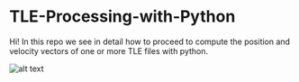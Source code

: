 # TLE-Processing-with-Python
Hi! In this repo we see in detail how to proceed to compute the position and velocity vectors of one or more TLE files with python.


![alt text](https://github.com/joctet/TLE-Processing-with-Python/blob/draw.png?raw=true)
